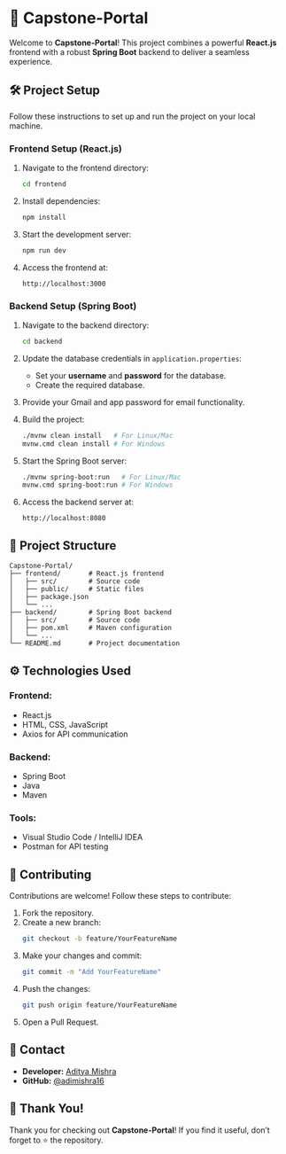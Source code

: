 
# 🚀 Capstone-Portal

Welcome to **Capstone-Portal**! This project combines a powerful **React.js** frontend with a robust **Spring Boot** backend to deliver a seamless experience.

## 🛠️ Project Setup

Follow these instructions to set up and run the project on your local machine.

### **Frontend Setup (React.js)**

1. Navigate to the frontend directory:
   ```bash
   cd frontend
   ```

2. Install dependencies:
   ```bash
   npm install
   ```

3. Start the development server:
   ```bash
   npm run dev
   ```

4. Access the frontend at:
   ```
   http://localhost:3000
   ```

### **Backend Setup (Spring Boot)**

1. Navigate to the backend directory:
   ```bash
   cd backend
   ```

2. Update the database credentials in `application.properties`:
   - Set your **username** and **password** for the database.
   - Create the required database.

3. Provide your Gmail and app password for email functionality.

4. Build the project:
   ```bash
   ./mvnw clean install   # For Linux/Mac
   mvnw.cmd clean install # For Windows
   ```

5. Start the Spring Boot server:
   ```bash
   ./mvnw spring-boot:run   # For Linux/Mac
   mvnw.cmd spring-boot:run # For Windows
   ```

6. Access the backend server at:
   ```
   http://localhost:8080
   ```

## 📂 Project Structure

```
Capstone-Portal/
├── frontend/       # React.js frontend
│   ├── src/        # Source code
│   ├── public/     # Static files
│   ├── package.json
│   └── ...         
├── backend/        # Spring Boot backend
│   ├── src/        # Source code
│   ├── pom.xml     # Maven configuration
│   └── ...
└── README.md       # Project documentation
```

## ⚙️ Technologies Used

### Frontend:
- React.js
- HTML, CSS, JavaScript
- Axios for API communication

### Backend:
- Spring Boot
- Java
- Maven

### Tools:
- Visual Studio Code / IntelliJ IDEA
- Postman for API testing

## 🌟 Contributing

Contributions are welcome! Follow these steps to contribute:

1. Fork the repository.
2. Create a new branch:
   ```bash
   git checkout -b feature/YourFeatureName
   ```
3. Make your changes and commit:
   ```bash
   git commit -m "Add YourFeatureName"
   ```
4. Push the changes:
   ```bash
   git push origin feature/YourFeatureName
   ```
5. Open a Pull Request.

## 📧 Contact

- **Developer:** [Aditya Mishra](https://www.linkedin.com/in/aditya-mishra-56b26522b/)
- **GitHub:** [@adimishra16](https://github.com/adimishra16)

## 🎉 Thank You!

Thank you for checking out **Capstone-Portal**! If you find it useful, don’t forget to ⭐ the repository.
